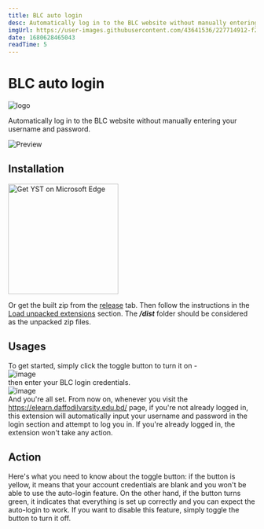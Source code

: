 ```yaml
---
title: BLC auto login
desc: Automatically log in to the BLC website without manually entering your username and password.
imgUrl: https://user-images.githubusercontent.com/43641536/227714912-f2fb693d-8b4d-4f26-8013-15a9eddb2203.gif
date: 1680628465043
readTime: 5
---
```


# BLC auto login

![logo](https://github.com/biplobsd/blc-auto-login/raw/main/src/assets/icons/icon128.png)

Automatically log in to the BLC website without manually entering your username and password.

![Preview](https://user-images.githubusercontent.com/43641536/227714912-f2fb693d-8b4d-4f26-8013-15a9eddb2203.gif)


## Installation
<a href="https://microsoftedge.microsoft.com/addons/detail/cklmpfnelcdadbpoonlejongcfmkngjj">
  <img src="https://get.microsoft.com/images/en-us%20dark.svg" alt="Get YST on Microsoft Edge" width="224px">
</a>

Or get the built zip from the [release](https://github.com/biplobsd/blc-auto-login/releases/latest) tab. Then follow the instructions in the [Load unpacked extensions](#load-unpacked-extensions) section. The **_/dist_** folder should be considered as the unpacked zip files.

## Usages
To get started, simply click the toggle button to turn it on - <br>
![image](https://user-images.githubusercontent.com/43641536/227714368-d9806131-87d5-49ee-844a-e2502360fa35.png)
<br>then enter your BLC login credentials.<br>
![image](https://user-images.githubusercontent.com/43641536/227714335-8925fec5-82c8-4606-b9ee-16fef9d9c8a3.png)
<br>
And you're all set. From now on, whenever you visit the https://elearn.daffodilvarsity.edu.bd/ page, if you're not already logged in, this extension will automatically input your username and password in the login section and attempt to log you in. If you're already logged in, the extension won't take any action.

## Action
Here's what you need to know about the toggle button: if the button is yellow, it means that your account credentials are blank and you won't be able to use the auto-login feature. On the other hand, if the button turns green, it indicates that everything is set up correctly and you can expect the auto-login to work. If you want to disable this feature, simply toggle the button to turn it off.
